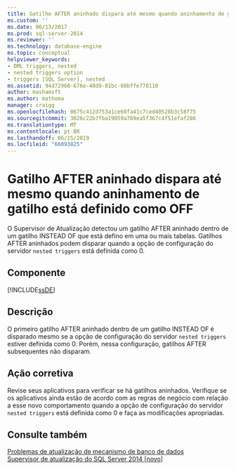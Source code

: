 ```yaml
---
title: Gatilho AFTER aninhado dispara até mesmo quando aninhamento de gatilho é OFF | Microsoft Docs
ms.custom: ''
ms.date: 06/13/2017
ms.prod: sql-server-2014
ms.reviewer: ''
ms.technology: database-engine
ms.topic: conceptual
helpviewer_keywords:
- DML triggers, nested
- nested triggers option
- triggers [SQL Server], nested
ms.assetid: 94d72960-676e-40d9-81bc-08bffe778110
author: mashamsft
ms.author: mathoma
manager: craigg
ms.openlocfilehash: 0675c412d753a1ce60fa41c7ced40528b3c58f75
ms.sourcegitcommit: 3026c22b7fba19059a769ea5f367c4f51efaf286
ms.translationtype: MT
ms.contentlocale: pt-BR
ms.lasthandoff: 06/15/2019
ms.locfileid: "66093825"
---
```

# <a name="nested-after-trigger-fires-even-when-trigger-nesting-is-off"></a>Gatilho AFTER aninhado dispara até mesmo quando aninhamento de gatilho está definido como OFF
  O Supervisor de Atualização detectou um gatilho AFTER aninhado dentro de um gatilho INSTEAD OF que está defino em uma ou mais tabelas. Gatilhos AFTER aninhados podem disparar quando a opção de configuração do servidor `nested triggers` está definida como 0.  
  
## <a name="component"></a>Componente  
 [!INCLUDE[ssDE](../../includes/ssde-md.md)]  
  
## <a name="description"></a>Descrição  
 O primeiro gatilho AFTER aninhado dentro de um gatilho INSTEAD OF é disparado mesmo se a opção de configuração do servidor `nested triggers` estiver definida como 0. Porém, nessa configuração, gatilhos AFTER subsequentes não disparam.  
  
## <a name="corrective-action"></a>Ação corretiva  
 Revise seus aplicativos para verificar se há gatilhos aninhados. Verifique se os aplicativos ainda estão de acordo com as regras de negócio com relação a esse novo comportamento quando a opção de configuração do servidor `nested triggers` está definida como 0 e faça as modificações apropriadas.  
  
## <a name="see-also"></a>Consulte também  
 [Problemas de atualização de mecanismo de banco de dados](../../../2014/sql-server/install/database-engine-upgrade-issues.md)   
 [Supervisor de atualização do SQL Server 2014 &#91;novo&#93;](sql-server-2014-upgrade-advisor.md)  
  
  
